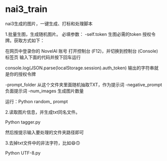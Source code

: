# nai3_train
nai3生成的图片，一键生成、打标和处理脚本

1.批量生图，生成随机图片。
必填参数： 
-self.token  生图必需的token
授权令牌。获取方式如下：

在网页中登录你的 NovelAI 账号
打开控制台 (F12)，并切换到控制台 (Console) 标签页
输入下面的代码并按下回车运行

console.log(JSON.parse(localStorage.session).auth_token)
输出的字符串就是你的授权令牌

-prompt_folder  从这个文件夹里面随机抽取TXT，作为提示词
-negative_prompt 负面提示词
-num_images  生成图片数量
   



运行：Python random_ prompt

2.读取图片信息，并生成txt同名文件。

Python tagger.py

然后按提示输入要处理的文件夹路径即可

3.去掉txt文件中的非法字符，比如😄🙃

Python UTF-8.py
